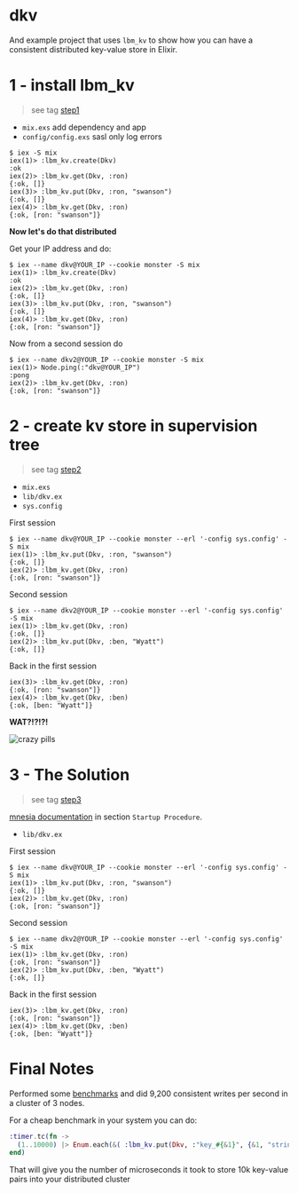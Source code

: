 # dkv

And example project that uses `lbm_kv` to show how you can have a consistent distributed key-value store in Elixir.

# 1 - install lbm_kv

> see tag [step1](https://github.com/mmmries/dkv/tree/step1)

* `mix.exs` add dependency and app
* `config/config.exs` sasl only log errors


```
$ iex -S mix
iex(1)> :lbm_kv.create(Dkv)
:ok
iex(2)> :lbm_kv.get(Dkv, :ron)
{:ok, []}
iex(3)> :lbm_kv.put(Dkv, :ron, "swanson")
{:ok, []}
iex(4)> :lbm_kv.get(Dkv, :ron)
{:ok, [ron: "swanson"]}
```

__Now let's do that distributed__

Get your IP address and do:

```
$ iex --name dkv@YOUR_IP --cookie monster -S mix
iex(1)> :lbm_kv.create(Dkv)
:ok
iex(2)> :lbm_kv.get(Dkv, :ron)
{:ok, []}
iex(3)> :lbm_kv.put(Dkv, :ron, "swanson")
{:ok, []}
iex(4)> :lbm_kv.get(Dkv, :ron)
{:ok, [ron: "swanson"]}
```

Now from a second session do

```
$ iex --name dkv2@YOUR_IP --cookie monster -S mix
iex(1)> Node.ping(:"dkv@YOUR_IP")
:pong
iex(2)> :lbm_kv.get(Dkv, :ron)
{:ok, [ron: "swanson"]}
```

# 2 - create kv store in supervision tree

> see tag [step2](https://github.com/mmmries/dkv/tree/step2)

* `mix.exs`
* `lib/dkv.ex`
* `sys.config`

First session

```
$ iex --name dkv@YOUR_IP --cookie monster --erl '-config sys.config' -S mix
iex(1)> :lbm_kv.put(Dkv, :ron, "swanson")
{:ok, []}
iex(2)> :lbm_kv.get(Dkv, :ron)
{:ok, [ron: "swanson"]}
```

Second session

```
$ iex --name dkv2@YOUR_IP --cookie monster --erl '-config sys.config' -S mix
iex(1)> :lbm_kv.get(Dkv, :ron)
{:ok, []}
iex(2)> :lbm_kv.put(Dkv, :ben, "Wyatt")
{:ok, []}
```

Back in the first session

```
iex(3)> :lbm_kv.get(Dkv, :ron)
{:ok, [ron: "swanson"]}
iex(4)> :lbm_kv.get(Dkv, :ben)
{:ok, [ben: "Wyatt"]}
```

__WAT?!?!?!__

![crazy pills](http://gifrific.com/wp-content/uploads/2012/04/i-feel-like-im-taking-crazy-pills.gif)

# 3 - The Solution

> see tag [step3](https://github.com/mmmries/dkv/tree/step3)

[mnesia documentation](http://erlang.org/doc/apps/mnesia/Mnesia_chap3.html) in section `Startup Procedure`.

* `lib/dkv.ex`

First session

```
$ iex --name dkv@YOUR_IP --cookie monster --erl '-config sys.config' -S mix
iex(1)> :lbm_kv.put(Dkv, :ron, "swanson")
{:ok, []}
iex(2)> :lbm_kv.get(Dkv, :ron)
{:ok, [ron: "swanson"]}
```

Second session

```
$ iex --name dkv2@YOUR_IP --cookie monster --erl '-config sys.config' -S mix
iex(1)> :lbm_kv.get(Dkv, :ron)
{:ok, [ron: "swanson"]}
iex(2)> :lbm_kv.put(Dkv, :ben, "Wyatt")
{:ok, []}
```

Back in the first session

```
iex(3)> :lbm_kv.get(Dkv, :ron)
{:ok, [ron: "swanson"]}
iex(4)> :lbm_kv.get(Dkv, :ben)
{:ok, [ben: "Wyatt"]}
```

# Final Notes

Performed some [benchmarks](https://gist.github.com/mmmries/54c2110bb93af61ebfa1aff36acec9ca) and did 9,200 consistent writes per second in a cluster of 3 nodes.

For a cheap benchmark in your system you can do:

```elixir
:timer.tc(fn ->
  (1..10000) |> Enum.each(&( :lbm_kv.put(Dkv, :"key_#{&1}", {&1, "string #{&1}"}) ))
end)
```

That will give you the number of microseconds it took to store 10k key-value pairs into your distributed cluster
```
